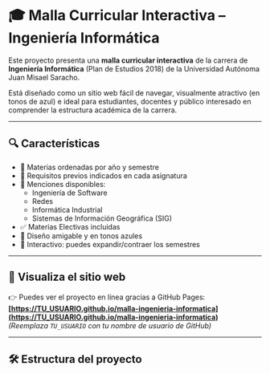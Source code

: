 # 🎓 Malla Curricular Interactiva – Ingeniería Informática

Este proyecto presenta una **malla curricular interactiva** de la carrera de **Ingeniería Informática** (Plan de Estudios 2018) de la Universidad Autónoma Juan Misael Saracho.

Está diseñado como un sitio web fácil de navegar, visualmente atractivo (en tonos de azul) e ideal para estudiantes, docentes y público interesado en comprender la estructura académica de la carrera.

---

## 🔍 Características

- 📘 Materias ordenadas por año y semestre
- 📌 Requisitos previos indicados en cada asignatura
- 🧭 Menciones disponibles:  
  - Ingeniería de Software  
  - Redes  
  - Informática Industrial  
  - Sistemas de Información Geográfica (SIG)
- ✅ Materias Electivas incluidas
- 🎨 Diseño amigable y en tonos azules
- 📱 Interactivo: puedes expandir/contraer los semestres

---

## 🚀 Visualiza el sitio web

👉 Puedes ver el proyecto en línea gracias a GitHub Pages:  
**[https://TU_USUARIO.github.io/malla-ingenieria-informatica](https://TU_USUARIO.github.io/malla-ingenieria-informatica)**  
_(Reemplaza `TU_USUARIO` con tu nombre de usuario de GitHub)_

---

## 🛠️ Estructura del proyecto

